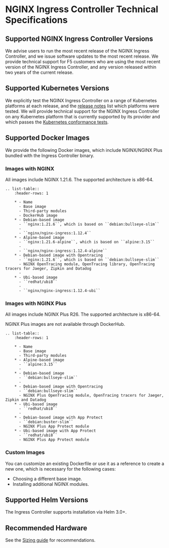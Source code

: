 # NGINX Ingress Controller Technical Specifications

## Supported NGINX Ingress Controller Versions

We advise users to run the most recent release of the NGINX Ingress Controller, and we issue software updates to the most recent release. We provide technical support for F5 customers who are using the most recent version of the NGINX Ingress Controller, and any version released within two years of the current release.

## Supported Kubernetes Versions

We explicitly test the NGINX Ingress Controller on a range of Kubernetes platforms at each release, and the [release notes](/nginx-ingress-controller/releases) list which platforms were tested. We will provide technical support for the NGINX Ingress Controller on any Kubernetes platform that is currently supported by its provider and which passes the [Kubernetes conformance tests](https://www.cncf.io/certification/software-conformance/).

## Supported Docker Images

We provide the following Docker images, which include NGINX/NGINX Plus bundled with the Ingress Controller binary.

### Images with NGINX

All images include NGINX 1.21.6.
The supported architecture is x86-64.

```eval_rst
.. list-table::
    :header-rows: 1

    * - Name
      - Base image
      - Third-party modules
      - DockerHub image
    * - Debian-based image
      - ``nginx:1.21.6``, which is based on ``debian:bullseye-slim``
      -
      - ``nginx/nginx-ingress:1.12.4``
    * - Alpine-based image
      - ``nginx:1.21.6-alpine``, which is based on ``alpine:3.15``
      -
      - ``nginx/nginx-ingress:1.12.4-alpine``
    * - Debian-based image with Opentracing
      - ``nginx:1.21.6``, which is based on ``debian:bullseye-slim``
      - NGINX OpenTracing module, OpenTracing library, OpenTracing tracers for Jaeger, Zipkin and Datadog
      -
    * - Ubi-based image
      - ``redhat/ubi8``
      -
      - ``nginx/nginx-ingress:1.12.4-ubi``
```

### Images with NGINX Plus

All images include NGINX Plus R26.
The supported architecture is x86-64.

NGINX Plus images are not available through DockerHub.

```eval_rst
.. list-table::
    :header-rows: 1

    * - Name
      - Base image
      - Third-party modules
    * - Alpine-based image
      - ``alpine:3.15``
      -
    * - Debian-based image
      - ``debian:bullseye-slim``
      -
    * - Debian-based image with Opentracing
      - ``debian:bullseye-slim``
      - NGINX Plus OpenTracing module, OpenTracing tracers for Jaeger, Zipkin and Datadog
    * - Ubi-based image
      - ``redhat/ubi8``
      -
    * - Debian-based image with App Protect
      - ``debian:buster-slim``
      - NGINX Plus App Protect module
    * - Ubi-based image with App Protect
      - ``redhat/ubi8``
      - NGINX Plus App Protect module
```

### Custom Images

You can customize an existing Dockerfile or use it as a reference to create a new one, which is necessary for the following cases:

* Choosing a different base image.
* Installing additional NGINX modules.

## Supported Helm Versions

The Ingress Controller supports installation via Helm 3.0+.

## Recommended Hardware

See the [Sizing guide](https://www.nginx.com/resources/datasheets/nginx-ingress-controller-kubernetes-sizing-guide/) for recommendations.
